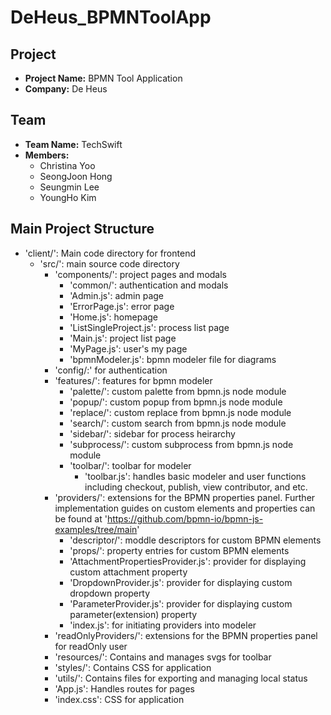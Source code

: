 # DeHeus_BPMNToolApp

## Project

- **Project Name:** BPMN Tool Application
- **Company:** De Heus

## Team

- **Team Name:** TechSwift
- **Members:**
  - Christina Yoo
  - SeongJoon Hong
  - Seungmin Lee
  - YoungHo Kim

## Main Project Structure
- 'client/': Main code directory for frontend
	- 'src/': main source code directory
		- 'components/': project pages and modals
			- 'common/': authentication and modals
			- 'Admin.js': admin page
			- 'ErrorPage.js': error page
			- 'Home.js': homepage
			- 'ListSingleProject.js': process list page
			- 'Main.js': project list page
			- 'MyPage.js': user's my page
			- 'bpmnModeler.js': bpmn modeler file for diagrams
		- 'config/:' for authentication
		- 'features/': features for bpmn modeler
			- 'palette/': custom palette from bpmn.js node module
			- 'popup/': custom popup from bpmn.js node module
			- 'replace/': custom replace from bpmn.js node module
			- 'search/': custom search from bpmn.js node module
			- 'sidebar/': sidebar for process heirarchy
			- 'subprocess/': custom subprocess from bpmn.js node module
			- 'toolbar/': toolbar for modeler
				- 'toolbar.js': handles basic modeler and user functions including checkout, publish, view contributor, and etc.
		- 'providers/': extensions for the BPMN properties panel. Further implementation guides on custom elements and properties can be found at 'https://github.com/bpmn-io/bpmn-js-examples/tree/main'
			- 'descriptor/': moddle descriptors for custom BPMN elements
			- 'props/': property entries for custom BPMN elements
			- 'AttachmentPropertiesProvider.js': provider for displaying custom attachment property
			- 'DropdownProvider.js': provider for displaying custom dropdown property
			- 'ParameterProvider.js': provider for displaying custom parameter(extension) property
			- 'index.js': for initiating providers into modeler
		- 'readOnlyProviders/': extensions for the BPMN properties panel for readOnly user
		- 'resources/': Contains and manages svgs for toolbar
		- 'styles/': Contains CSS for application
		- 'utils/': Contains files for exporting and managing local status 
		- 'App.js': Handles routes for pages
		- 'index.css': CSS for application
